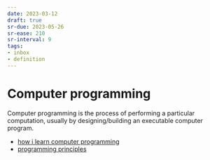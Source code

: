 ```yaml
---
date: 2023-03-12
draft: true
sr-due: 2023-05-26
sr-ease: 210
sr-interval: 9
tags:
- inbox
- definition
---
```


# Computer programming

Computer programming is the process of performing a particular computation,
usually by designing/building an executable computer program.


- [how i learn computer programming](./how%20i%20learn%20computer%20programming.md)
- [programming principles](./programming%20principles.md)